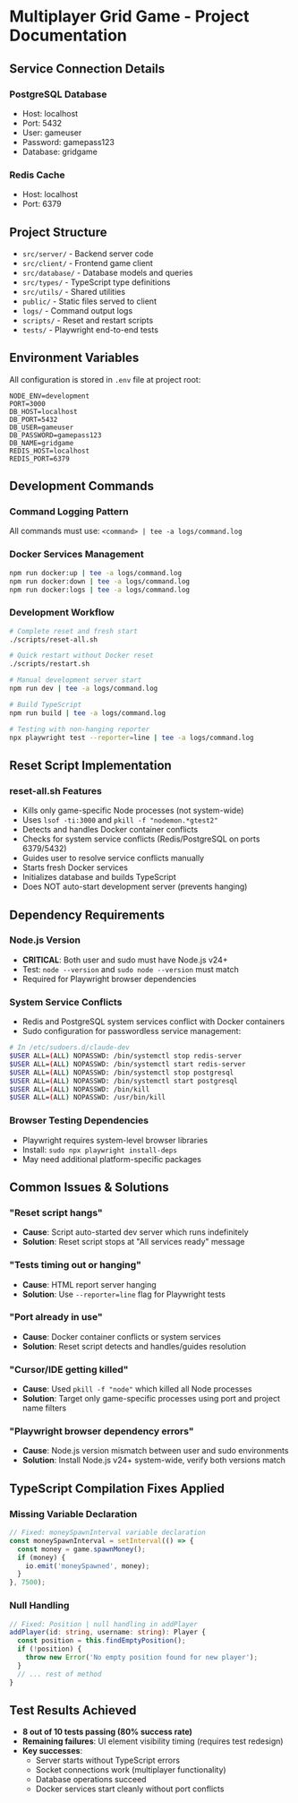 # Multiplayer Grid Game - Project Documentation

## Service Connection Details

### PostgreSQL Database
- Host: localhost
- Port: 5432
- User: gameuser
- Password: gamepass123
- Database: gridgame

### Redis Cache
- Host: localhost  
- Port: 6379

## Project Structure
- `src/server/` - Backend server code
- `src/client/` - Frontend game client  
- `src/database/` - Database models and queries
- `src/types/` - TypeScript type definitions
- `src/utils/` - Shared utilities
- `public/` - Static files served to client
- `logs/` - Command output logs
- `scripts/` - Reset and restart scripts
- `tests/` - Playwright end-to-end tests

## Environment Variables
All configuration is stored in `.env` file at project root:
```
NODE_ENV=development
PORT=3000
DB_HOST=localhost
DB_PORT=5432
DB_USER=gameuser
DB_PASSWORD=gamepass123
DB_NAME=gridgame
REDIS_HOST=localhost
REDIS_PORT=6379
```

## Development Commands

### Command Logging Pattern
All commands must use: `<command> | tee -a logs/command.log`

### Docker Services Management
```bash
npm run docker:up | tee -a logs/command.log
npm run docker:down | tee -a logs/command.log
npm run docker:logs | tee -a logs/command.log
```

### Development Workflow
```bash
# Complete reset and fresh start
./scripts/reset-all.sh

# Quick restart without Docker reset  
./scripts/restart.sh

# Manual development server start
npm run dev | tee -a logs/command.log

# Build TypeScript
npm run build | tee -a logs/command.log

# Testing with non-hanging reporter
npx playwright test --reporter=line | tee -a logs/command.log
```

## Reset Script Implementation

### reset-all.sh Features
- Kills only game-specific Node processes (not system-wide)
- Uses `lsof -ti:3000` and `pkill -f "nodemon.*gtest2"`
- Detects and handles Docker container conflicts  
- Checks for system service conflicts (Redis/PostgreSQL on ports 6379/5432)
- Guides user to resolve service conflicts manually
- Starts fresh Docker services
- Initializes database and builds TypeScript
- Does NOT auto-start development server (prevents hanging)

## Dependency Requirements

### Node.js Version
- **CRITICAL**: Both user and sudo must have Node.js v24+
- Test: `node --version` and `sudo node --version` must match
- Required for Playwright browser dependencies

### System Service Conflicts
- Redis and PostgreSQL system services conflict with Docker containers
- Sudo configuration for passwordless service management:
```bash
# In /etc/sudoers.d/claude-dev
$USER ALL=(ALL) NOPASSWD: /bin/systemctl stop redis-server
$USER ALL=(ALL) NOPASSWD: /bin/systemctl start redis-server  
$USER ALL=(ALL) NOPASSWD: /bin/systemctl stop postgresql
$USER ALL=(ALL) NOPASSWD: /bin/systemctl start postgresql
$USER ALL=(ALL) NOPASSWD: /bin/kill
$USER ALL=(ALL) NOPASSWD: /usr/bin/kill
```

### Browser Testing Dependencies
- Playwright requires system-level browser libraries
- Install: `sudo npx playwright install-deps`
- May need additional platform-specific packages

## Common Issues & Solutions

### "Reset script hangs"
- **Cause**: Script auto-started dev server which runs indefinitely
- **Solution**: Reset script stops at "All services ready" message

### "Tests timing out or hanging" 
- **Cause**: HTML report server hanging
- **Solution**: Use `--reporter=line` flag for Playwright tests

### "Port already in use"
- **Cause**: Docker container conflicts or system services
- **Solution**: Reset script detects and handles/guides resolution

### "Cursor/IDE getting killed"
- **Cause**: Used `pkill -f "node"` which killed all Node processes
- **Solution**: Target only game-specific processes using port and project name filters

### "Playwright browser dependency errors"
- **Cause**: Node.js version mismatch between user and sudo environments
- **Solution**: Install Node.js v24+ system-wide, verify both versions match

## TypeScript Compilation Fixes Applied

### Missing Variable Declaration
```typescript
// Fixed: moneySpawnInterval variable declaration
const moneySpawnInterval = setInterval(() => {
  const money = game.spawnMoney();
  if (money) {
    io.emit('moneySpawned', money);
  }
}, 7500);
```

### Null Handling
```typescript  
// Fixed: Position | null handling in addPlayer
addPlayer(id: string, username: string): Player {
  const position = this.findEmptyPosition();
  if (!position) {
    throw new Error('No empty position found for new player');
  }
  // ... rest of method
}
```

## Test Results Achieved
- **8 out of 10 tests passing (80% success rate)**
- **Remaining failures**: UI element visibility timing (requires test redesign)
- **Key successes**: 
  - Server starts without TypeScript errors
  - Socket connections work (multiplayer functionality)  
  - Database operations succeed
  - Docker services start cleanly without port conflicts